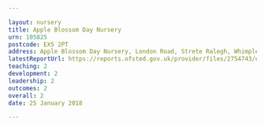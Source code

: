 ```yaml
---

layout: nursery
title: Apple Blossom Day Nursery
urn: 105825
postcode: EX5 2PT
address: Apple Blossom Day Nursery, London Road, Strete Ralegh, Whimple, EXETER, EX5 2PT
latestReportUrl: https://reports.ofsted.gov.uk/provider/files/2754743/urn/105825.pdf
teaching: 2
development: 2
leadership: 2
outcomes: 2
overall: 2
date: 25 January 2018

---
```

